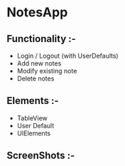# NotesApp
## Functionality :-

* Login / Logout (with UserDefaults)
* Add new notes
* Modify existing note
* Delete notes

## Elements :-
* TableView
* User Default
* UIElements

## ScreenShots :-
